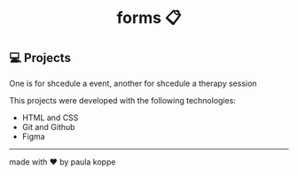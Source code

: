 # <h1 align="center"> forms 📋 </h1>

## 💻 Projects 

One is for shcedule a event, another for shcedule a therapy session

This projects were developed with the following technologies:

- HTML and CSS
- Git and Github
- Figma

---

made with ♥ by paula koppe
